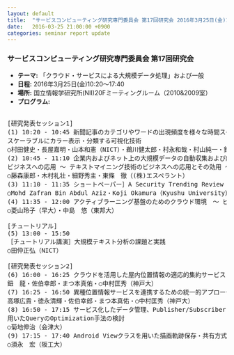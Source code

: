 ```yaml
---
layout: default
title:  "サービスコンピューティング研究専門委員会 第17回研究会 2016年3月25日(金)10:20～17:40"
date:   2016-03-25 21:00:00 +0900
categories: seminar report update
---
```


### サービスコンピューティング研究専門委員会 第17回研究会
- __テーマ:__ 「クラウド・サービスによる大規模データ処理」および一般
- __日程:__ 2016年3月25日(金)10:20～17:40
- __場所:__ 国立情報学研究所(NII)20Fミーティングルーム（2010&2009室）
- __プログラム:__

<pre>

[研究発表セッション1]
(1) 10:20 - 10:45 新聞記事のカテゴリやワードの出現頻度を様々な時間スケールで
スケーラブルにカラー表示・分類する可視化技術
○村田健史・長屋嘉明・山本和憲（NICT）・鵜川健太郎・村永和哉・村山純一・鈴木　豊（セック）
(2) 10:45 - 11:10 企業内およびネット上の大規模データの自動収集および解析システムの
ビジネスへの応用 ～ テキストマイニング技術のビジネスへの応用とその効用 ～
○藤森康郎・木村礼壮・細野秀主・東條　徹（(株)エスペラント）
(3) 11:10 - 11:35 ショートペーパー］A Security Trending Review on Software Define Network (SDN)
○Mohd Zafran Bin Abdul Aziz・Koji Okamura（Kyushu University）
(4) 11:35 - 12:00 アクティブラーニング基盤のためのクラウド環境　～ ビジネス教育による実践と評価 ～
○菱山玲子（早大）・中島　悠（東邦大）

[チュートリアル]
(5) 13:00 - 15:50 
［チュートリアル講演］大規模テキスト分析の課題と実践
○田仲正弘（NICT）

[研究発表セッション2]
(6) 16:00 - 16:25 クラウドを活用した屋内位置情報の適応的集約サービス
鈕　龍・佐伯幸郎・まつ本真佑・○中村匡秀（神戸大）
(7) 16:25 - 16:50 異種位置情報サービスを連携するための統一的アプローチ
高塚広貴・徳永清輝・佐伯幸郎・まつ本真佑・○中村匡秀（神戸大）
(8) 16:50 - 17:15 サービス化したデータ管理、Publisher/Subscriber によるフェデレーションを
用いたQueryのOptimization手法の検討
○菊地伸治（会津大）
(9) 17:15 - 17:40 Android Viewクラスを用いた描画軌跡保存・共有方式
○須永　宏（阪工大）
</pre>

